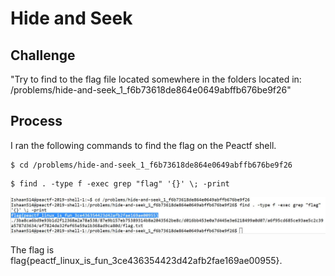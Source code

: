 # Hide and Seek

## Challenge

"Try to find to the flag file located somewhere in the folders located in: /problems/hide-and-seek_1_f6b73618de864e0649abffb676be9f26"

## Process

I ran the following commands to find the flag on the Peactf shell.

```
$ cd /problems/hide-and-seek_1_f6b73618de864e0649abffb676be9f26
```

```
$ find . -type f -exec grep "flag" '{}' \; -print
```

![Getting the Flag](Capture.JPG)

The flag is flag{peactf_linux_is_fun_3ce436354423d42afb2fae169ae00955}.